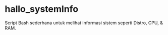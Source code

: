 # hallo_systemInfo
Script Bash sederhana untuk melihat informasi sistem seperti Distro, CPU, &amp; RAM.
